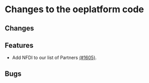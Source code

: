 # Changes to the oeplatform code

## Changes

## Features
- Add NFDI to our list of Partners [(#1605)](https://github.com/OpenEnergyPlatform/oeplatform/pull/1605).

## Bugs
